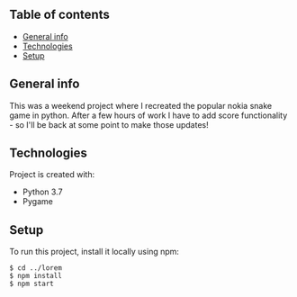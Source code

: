 ## Table of contents
* [General info](#general-info)
* [Technologies](#technologies)
* [Setup](#setup)

## General info
This was a weekend project where I recreated the popular nokia snake game in python. After a few hours of work I have to add score functionality - so I'll be back at some point to make those updates!
	
## Technologies
Project is created with:
* Python 3.7
* Pygame
	
## Setup
To run this project, install it locally using npm:

```
$ cd ../lorem
$ npm install
$ npm start
```
